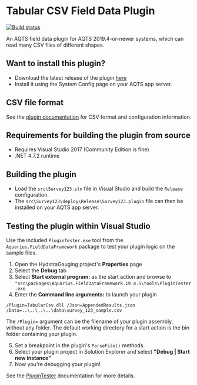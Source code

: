 # Tabular CSV Field Data Plugin

[![Build status](https://ci.appveyor.com/api/projects/status/p7dj87vw06sv8lq3/branch/master?svg=true)](https://ci.appveyor.com/project/SystemsAdministrator/survey123-field-data-plugin/branch/master)

An AQTS field data plugin for AQTS 2019.4-or-newer systems, which can read many CSV files of different shapes.

## Want to install this plugin?

- Download the latest release of the plugin [here](../../releases/latest)
- Install it using the System Config page on your AQTS app server.

## CSV file format

See the [plugin documentation](../../wiki) for CSV format and configuration information.

## Requirements for building the plugin from source

- Requires Visual Studio 2017 (Community Edition is fine)
- .NET 4.7.2 runtime

## Building the plugin

- Load the `src\Survey123.sln` file in Visual Studio and build the `Release` configuration.
- The `src\Survey123\deploy\Release\Survey123.plugin` file can then be installed on your AQTS app server.

## Testing the plugin within Visual Studio

Use the included `PluginTester.exe` tool from the `Aquarius.FieldDataFramework` package to test your plugin logic on the sample files.

1. Open the HydstraGauging project's **Properties** page
2. Select the **Debug** tab
3. Select **Start external program:** as the start action and browse to `"src\packages\Aquarius.FieldDataFramework.19.4.5\tools\PluginTester.exe`
4. Enter the **Command line arguments:** to launch your plugin

```
/Plugin=TabularCsv.dll /Json=AppendedResults.json /Data=..\..\..\..\data\survey_123_sample.csv
```

The `/Plugin=` argument can be the filename of your plugin assembly, without any folder. The default working directory for a start action is the bin folder containing your plugin.

5. Set a breakpoint in the plugin's `ParseFile()` methods.
6. Select your plugin project in Solution Explorer and select **"Debug | Start new instance"**
7. Now you're debugging your plugin!

See the [PluginTester](https://github.com/AquaticInformatics/aquarius-field-data-framework/tree/master/src/PluginTester) documentation for more details.

